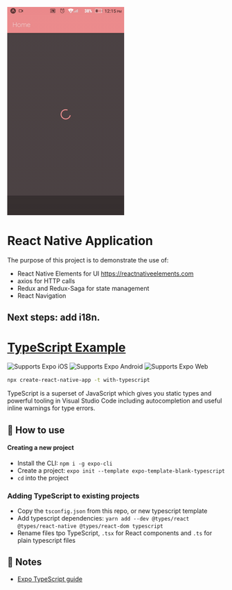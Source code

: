 ![Screenshot](app-preview.gif)
# React Native Application
The purpose of this project is to demonstrate the use of:
- React Native Elements for UI https://reactnativeelements.com
- axios for HTTP calls
- Redux and Redux-Saga for state management
- React Navigation

## Next steps: add i18n.


# [TypeScript Example](https://www.typescriptlang.org/)

<p>
  <!-- iOS -->
  <img alt="Supports Expo iOS" longdesc="Supports Expo iOS" src="https://img.shields.io/badge/iOS-4630EB.svg?style=flat-square&logo=APPLE&labelColor=999999&logoColor=fff" />
  <!-- Android -->
  <img alt="Supports Expo Android" longdesc="Supports Expo Android" src="https://img.shields.io/badge/Android-4630EB.svg?style=flat-square&logo=ANDROID&labelColor=A4C639&logoColor=fff" />
  <!-- Web -->
  <img alt="Supports Expo Web" longdesc="Supports Expo Web" src="https://img.shields.io/badge/web-4630EB.svg?style=flat-square&logo=GOOGLE-CHROME&labelColor=4285F4&logoColor=fff" />
</p>

```sh
npx create-react-native-app -t with-typescript
```


TypeScript is a superset of JavaScript which gives you static types and powerful tooling in Visual Studio Code including autocompletion and useful inline warnings for type errors.

## 🚀 How to use

#### Creating a new project

- Install the CLI: `npm i -g expo-cli`
- Create a project: `expo init --template expo-template-blank-typescript`
- `cd` into the project

### Adding TypeScript to existing projects

- Copy the `tsconfig.json` from this repo, or new typescript template
- Add typescript dependencies: `yarn add --dev @types/react @types/react-native @types/react-dom typescript`
- Rename files tpo TypeScript, `.tsx` for React components and `.ts` for plain typescript files

## 📝 Notes

- [Expo TypeScript guide](https://docs.expo.io/versions/latest/guides/typescript/)
